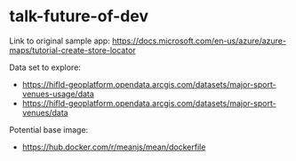 # talk-future-of-dev

Link to original sample app: https://docs.microsoft.com/en-us/azure/azure-maps/tutorial-create-store-locator

Data set to explore:
- https://hifld-geoplatform.opendata.arcgis.com/datasets/major-sport-venues-usage/data
- https://hifld-geoplatform.opendata.arcgis.com/datasets/major-sport-venues/data

Potential base image:
- https://hub.docker.com/r/meanjs/mean/dockerfile

